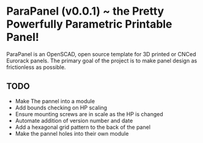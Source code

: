 # ParaPanel (v0.0.1) ~ the Pretty Powerfully Parametric Printable Panel!
ParaPanel is an OpenSCAD, open source template for 3D printed or CNCed Eurorack panels. The primary goal of the project is to make panel design as frictionless as possible. 

## TODO
* Make The pannel into a module
* Add bounds checking on HP scaling
* Ensure mounting screws are in scale as the HP is changed
* Automate addition of version number and date
* Add a hexagonal grid pattern to the back of the panel
* Make the pannel holes into their own module 

